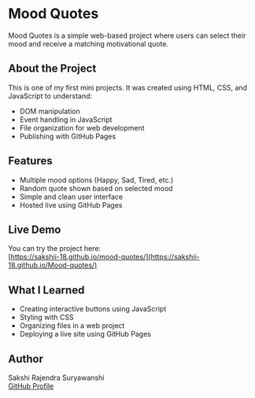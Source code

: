 # Mood Quotes

Mood Quotes is a simple web-based project where users can select their mood and receive a matching motivational quote.

## About the Project

This is one of my first mini projects. It was created using HTML, CSS, and JavaScript to understand:
- DOM manipulation
- Event handling in JavaScript
- File organization for web development
- Publishing with GitHub Pages

## Features

- Multiple mood options (Happy, Sad, Tired, etc.)
- Random quote shown based on selected mood
- Simple and clean user interface
- Hosted live using GitHub Pages

## Live Demo

You can try the project here:  
[https://sakshii-18.github.io/mood-quotes/](https://sakshii-18.github.io/Mood-quotes/)

## What I Learned

- Creating interactive buttons using JavaScript
- Styling with CSS
- Organizing files in a web project
- Deploying a live site using GitHub Pages

## Author

Sakshi Rajendra Suryawanshi  
[GitHub Profile](https://github.com/sakshii-18)
